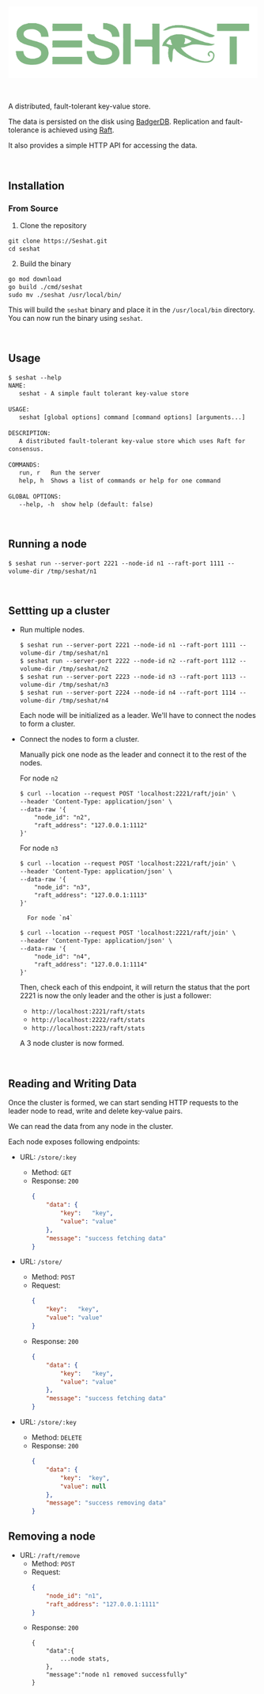 <br>

<p>
  <img src="./logo.png" />
</p>
<br>

A distributed, fault-tolerant key-value store. 

The data is persisted on the disk using [BadgerDB](https://github.com/dgraph-io/badger). Replication and fault-tolerance is achieved using [Raft](https://raft.github.io).

It also provides a simple HTTP API for accessing the data.

<br>

## Installation


### From Source
1. Clone the repository
```
git clone https://Seshat.git
cd seshat
```
2. Build the binary
```
go mod download
go build ./cmd/seshat
sudo mv ./seshat /usr/local/bin/
```
This will build the `seshat` binary and place it in the `/usr/local/bin` directory. You can now run the binary using `seshat`.

<br>

## Usage

```
$ seshat --help
NAME:
   seshat - A simple fault tolerant key-value store

USAGE:
   seshat [global options] command [command options] [arguments...]

DESCRIPTION:
   A distributed fault-tolerant key-value store which uses Raft for consensus.

COMMANDS:
   run, r   Run the server
   help, h  Shows a list of commands or help for one command

GLOBAL OPTIONS:
   --help, -h  show help (default: false)
```

<br>

## Running a node

```
$ seshat run --server-port 2221 --node-id n1 --raft-port 1111 --volume-dir /tmp/seshat/n1
```

<br>

## Settting up a cluster

* Run multiple nodes.
    ```
    $ seshat run --server-port 2221 --node-id n1 --raft-port 1111 --volume-dir /tmp/seshat/n1
    $ seshat run --server-port 2222 --node-id n2 --raft-port 1112 --volume-dir /tmp/seshat/n2
    $ seshat run --server-port 2223 --node-id n3 --raft-port 1113 --volume-dir /tmp/seshat/n3
    $ seshat run --server-port 2224 --node-id n4 --raft-port 1114 --volume-dir /tmp/seshat/n4
    ```
    Each node will be initialized as a leader. We'll have to connect the nodes to form a cluster.

* Connect the nodes to form a cluster.

    Manually pick one node as the leader and connect it to the rest of the nodes.
    
    For node `n2`
    ```
    $ curl --location --request POST 'localhost:2221/raft/join' \
    --header 'Content-Type: application/json' \
    --data-raw '{
        "node_id": "n2", 
        "raft_address": "127.0.0.1:1112"
    }'
    ```
    For node `n3`
    ```
    $ curl --location --request POST 'localhost:2221/raft/join' \
    --header 'Content-Type: application/json' \
    --data-raw '{
        "node_id": "n3", 
        "raft_address": "127.0.0.1:1113"
    }'
    ```
        For node `n4`
    ```
    $ curl --location --request POST 'localhost:2221/raft/join' \
    --header 'Content-Type: application/json' \
    --data-raw '{
        "node_id": "n4", 
        "raft_address": "127.0.0.1:1114"
    }'
    ```
    Then, check each of this endpoint, it will return the status that the port 2221 is now the only leader and the other is just a follower:
    * `http://localhost:2221/raft/stats`
    * `http://localhost:2222/raft/stats`
    * `http://localhost:2223/raft/stats`

    A 3 node cluster is now formed.

    <br>

## Reading and Writing Data
Once the cluster is formed, we can start sending HTTP requests to the leader node to read, write and delete key-value pairs.

We can read the data from any node in the cluster.

Each node exposes following endpoints:

* URL: `/store/:key`
    * Method: `GET`
    * Response: `200`
        ```json
        {
            "data": {
                "key":   "key",
                "value": "value"
		    },
            "message": "success fetching data"
        }
        ```
* URL: `/store/`
    * Method: `POST`
    * Request:
        ```json
        {
            "key":   "key",
            "value": "value" 
        }
        ```
    * Response: `200`
        ```json
        {
            "data": {
                "key":   "key",
                "value": "value" 
            },
            "message": "success fetching data"
        }
        ```

* URL: `/store/:key`
    * Method: `DELETE`
    * Response: `200`
        ```json
        {
            "data": {
                "key":  "key",
                "value": null
            },
            "message": "success removing data"
        }
        ```

## Removing a node

* URL: `/raft/remove`
    * Method: `POST`
    * Request:
        ```json
        {
            "node_id": "n1",
            "raft_address": "127.0.0.1:1111"
        }
        ```
    * Response: `200`
        ```
        {
            "data":{
                ...node stats,
            },
            "message":"node n1 removed successfully"
        }
        ```
